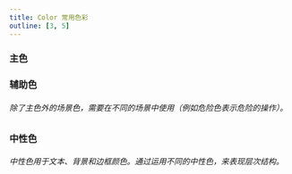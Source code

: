 ```yaml
---
title: Color 常用色彩
outline: [3, 5]
---
```


### 主色

<color value="409EFF"/>
<color value="030852"/>
<color value="2CBFBE"/>

### 辅助色

###### 除了主色外的场景色，需要在不同的场景中使用（例如危险色表示危险的操作）。

<color value="67C23A" text="SUCCESS"/>
<color value="E6A23C" text="WARNING"/>
<color value="F39C12" text="IMPORTANT"/>
<color value="F56C6C" text="DANGER"/>
<color value="909399" text="INFO"/>
<color value="34495E" text="WET ASPHALT"/>
<color value="8E44AD" text="WISTERIA"/>
<color value="BDC3C7" text="SILVER"/>

### 中性色

###### 中性色用于文本、背景和边框颜色。通过运用不同的中性色，来表现层次结构。

<color value="D9D9D9" text="BACKGROUND" :sub="false"/>
<color value="F2F2F5" text="BACKGROUND" :sub="false"/>
<color value="DCDFE6" text="BORDER" :sub="false"/>
<color value="EBEDF0" text="BORDER" :sub="false"/>
